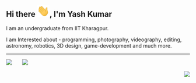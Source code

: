 <h2>Hi there <img src="https://raw.githubusercontent.com/ABSphreak/ABSphreak/master/gifs/Hi.gif" height="33px">, I'm Yash Kumar </h2>
I am an undergraduate from IIT Kharagpur. 

 I am Interested about - programming, photography, videography, editing, astronomy, robotics, 3D design, game-development and much more.<br>

<hr>

<a href="https://github.com/yashkumar2603">
<img height="180" src="https://github-readme-stats-eight-theta.vercel.app/api/top-langs/?username=yashkumar2603&layout=compact&langs_count=8&theme=nightowl"/>
</a>
<a href="https://github.com/yashkumar2603">
<img width="460" src="https://github-readme-stats-eight-theta.vercel.app/api?username=yashkumar2603&show_icons=true&theme=nightowl&include_all_commits=true&count_private=true" align="right"/>
</a>

<br>
<p>
<a href="https://www.linkedin.com/in/yash-kumar-681a51257/">
  <img src="https://komarev.com/ghpvc/?username=yashkumar2603&color=30D5C8&style=for-the-badge" align="right"/>
</a> 
<a href="https://www.instagram.com/_.yash_._kumar._/">
</a> 
</p>
